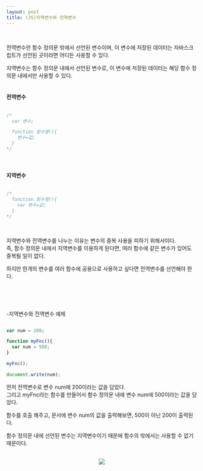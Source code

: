```yaml
---
layout: post
title: (JS)지역변수와 전역변수
---
```

<br>

전역변수란 함수 정의문 밖에서 선언된 변수이며, 이 변수에 저장된 데이터는 자바스크립트가 선언된 곳이라면 어디든 사용할 수 있다.
<br>

지역변수는 함수 정의문 내에서 선언된 변수로, 이 변수에 저장된 데이터는 해당 함수 정의문 내에서만 사용할 수 있다.
<br>
<br>

#### 전역변수

``` javascript

/*
  var 변수;

  function 함수명(){
    변수=값;
  }
*/

```

<br>

#### 지역변수

``` javascript

/*
  function 함수명(){
    var 변수=값;
  }
*/

```

<br>

지역변수와 전역변수를 나누는 이유는 변수의 중복 사용을 피하기 위해서이다.  
즉, 함수 정의문 내에서 지역변수를 이용하게 된다면, 여러 함수에 같은 변수가 있어도 중복될 일이 없다.
<br>

하지만 한개의 변수를 여러 함수에 공용으로 사용하고 싶다면 전역변수를 선언해야 한다.


<br>
<br>
<br>


-지역변수와 전역변수 예제

``` javascript

var num = 200;

function myFnc(){
  var num = 500;
}

myFnc();

document.write(num);

```

먼저 전역변수로 변수 num에 200이라는 값을 담았다.  
그리고 myFnc라는 함수를 만들어서 함수 정의문 내에 변수 num에 500이라는 값을 담았다.
<br>

함수를 호출 해주고, 문서에 변수 num의 값을 출력해보면, 500이 아닌 200이 출력된다.
<br>

함수 정의문 내에 선언된 변수는 지역변수이기 때문에 함수의 밖에서는 사용할 수 없기 때문이다.

<br>
<center><img src="https://hyeyeong1011.github.io/img/지역변수예제.png"></center>
<br>

<br>
